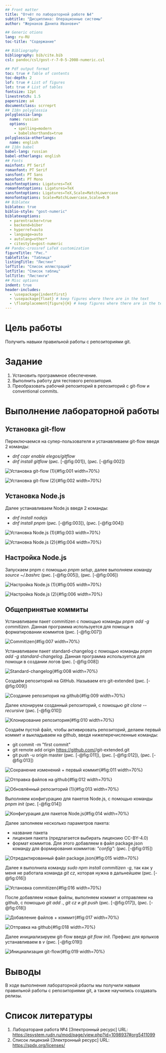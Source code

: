 ```yaml
---
## Front matter
title: "Отчёт по лабораторной работе №4"
subtitle: "Дисциплина: Операционные системы"
author: "Жернаков Данила Иванович"

## Generic otions
lang: ru-RU
toc-title: "Содержание"

## Bibliography
bibliography: bib/cite.bib
csl: pandoc/csl/gost-r-7-0-5-2008-numeric.csl

## Pdf output format
toc: true # Table of contents
toc-depth: 2
lof: true # List of figures
lot: true # List of tables
fontsize: 12pt
linestretch: 1.5
papersize: a4
documentclass: scrreprt
## I18n polyglossia
polyglossia-lang:
  name: russian
  options:
	- spelling=modern
	- babelshorthands=true
polyglossia-otherlangs:
  name: english
## I18n babel
babel-lang: russian
babel-otherlangs: english
## Fonts
mainfont: PT Serif
romanfont: PT Serif
sansfont: PT Sans
monofont: PT Mono
mainfontoptions: Ligatures=TeX
romanfontoptions: Ligatures=TeX
sansfontoptions: Ligatures=TeX,Scale=MatchLowercase
monofontoptions: Scale=MatchLowercase,Scale=0.9
## Biblatex
biblatex: true
biblio-style: "gost-numeric"
biblatexoptions:
  - parentracker=true
  - backend=biber
  - hyperref=auto
  - language=auto
  - autolang=other*
  - citestyle=gost-numeric
## Pandoc-crossref LaTeX customization
figureTitle: "Рис."
tableTitle: "Таблица"
listingTitle: "Листинг"
lofTitle: "Список иллюстраций"
lotTitle: "Список таблиц"
lolTitle: "Листинги"
## Misc options
indent: true
header-includes:
  - \usepackage{indentfirst}
  - \usepackage{float} # keep figures where there are in the text
  - \floatplacement{figure}{H} # keep figures where there are in the text
---
```


# Цель работы

Получить навыки правильной работы с репозиториями git.

# Задание

1. Установить программное обеспечение.
2. Выполнить работу для тестового репозитория.
3. Преобразовать рабочий репозиторий в репозиторий с git-flow и conventional commits.

# Выполнение лабораторной работы

## Установка git-flow

Переключаемся на супер-пользователя и устанавливаем git-flow введя 2 команды:
- *dnf copr enable elegos/gitflow*
- *dnf install gitflow* (рис. [-@fig:001]), (рис. [-@fig:002])

![Установка git-flow (1)](image/1.png){#fig:001 width=70%}

![Установка git-flow (2)](image/2.png){#fig:002 width=70%}

## Установка Node.js

Далее устанавливаем Node.js введя 2 команды:
- *dnf install nodejs*
- *dnf install pnpm* (рис. [-@fig:003]), (рис. [-@fig:004])

![Установка Node.js (1)](image/3.png){#fig:003 width=70%}

![Установка Node.js (2)](image/4.png){#fig:004 width=70%}

## Настройка Node.js

Запускаем pnpm с помощью *pnpm setup*, далее выполняем команду *source ~/.bashrc* (рис. [-@fig:005]), (рис. [-@fig:006])

![Настройка Node.js (1)](image/5.png){#fig:005 width=70%}

![Настройка Node.js (2)](image/6.png){#fig:006 width=70%}

## Общепринятые коммиты

Устанавливаем пакет commitizen с помощью команды *pnpm add -g commitizen*. Данная программа используется для помощи в форматировании коммитов (рис. [-@fig:007])

![Сommitizen](image/7.png){#fig:007 width=70%}

Устанавливаем пакет standard-changelog с помощью команды *pnpm add -g standard-changelog*. Данная программа используется для помощи в создании логов (рис. [-@fig:008])

![Standard-changelog](image/8.png){#fig:008 width=70%}

Создаём репозиторий на GitHub. Называем его git-extended (рис. [-@fig:009])

![Создание репозитория на github](image/9.png){#fig:009 width=70%}

Далее клонируем созданный репозиторий, с помощью *git clone --recursive* (рис. [-@fig:010])

![Клонирование репозитория](image/10.png){#fig:010 width=70%}

Создаём пустой файл, чтобы активировать репозиторий, делаем первый коммит и выкладываем на github, введя нижеперечисленные команды:
- git commit -m "first commit"
- git remote add origin https://github.com/<username>/git-extended.git
- git push -u origin master (рис. [-@fig:011]), (рис. [-@fig:012]), (рис. [-@fig:013])

![Сохранение изменений + первый коммит](image/11.png){#fig:011 width=70%}

![Отправка файлов на github](image/12.png){#fig:012 width=70%}

![Обновлённый репозиторий (1)](image/13.png){#fig:013 width=70%}

Выполняем конфигурацию для пакетов Node.js, с помощью команды *pnpm init* (рис. [-@fig:014])

![Конфигурация для пакетов Node.js](image/14.png){#fig:014 width=70%}

Далее заполняем несколько параметров пакета:
- название пакета
- лицензия пакета (предлагается выбирать лицензию CC-BY-4.0)
- формат коммитов. Для этого добавляем в файл package.json команду для формирования коммитов: *"config":*  (рис. [-@fig:015])

![Отредактированный файл package.json](image/15.png){#fig:015 width=70%}

Далее я выполнила команду *sudo npm install commitizen -g*, так как у меня не работала команда *git cz*, которая нужна в дальнейшем (рис. [-@fig:016])

![Установка commitizen](image/16.png){#fig:016 width=70%}

После добавляем новые файлы, выполняем коммит и отправляем на github, с помощью *git add .*, *git cz* и *git push* (рис. [-@fig:017]), (рис. [-@fig:018])

![Добавление файлов + коммит](image/17.png){#fig:017 width=70%}

![Отправка на github](image/18.png){#fig:018 width=70%}

Далее инициализируем git-flow введя *git flow init*. Префикс для ярлыков устанавливаем в *v* (рис. [-@fig:019])

![Инициализация git-flow](image/19.png){#fig:019 width=70%}


# Выводы

В ходе выполнения лабораторной рбаоты мы получили навыки правильной работы с репозиториями git, а также научились создавать релизы.

# Список литературы

1. Лаборатораня работа №4 [Электронный ресурс] URL: https://esystem.rudn.ru/mod/page/view.php?id=1098937#org5411099
2. Список лицензий [Электронный ресурс] URL: https://spdx.org/licenses/
